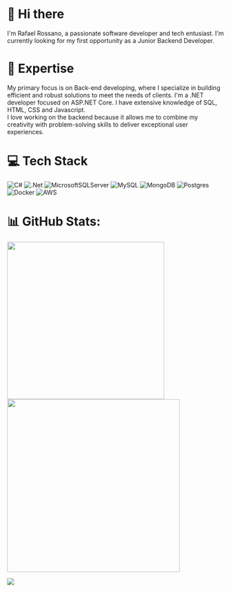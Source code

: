 # 👋 Hi there 

I'm Rafael Rossano, a passionate software developer and tech entusiast. I'm currently looking for my first opportunity as a Junior Backend Developer. 


# 🚀 Expertise

My primary focus is on Back-end developing, where  I specialize in building efficient and robust solutions to meet the needs of clients. I'm a .NET developer focused on ASP.NET Core. I have extensive knowledge of SQL, HTML, CSS and Javascript. </br>
I love working on the backend because it allows me to combine my creativity with problem-solving skills to deliver exceptional user experiences.

# 💻 Tech Stack
![C#](https://img.shields.io/badge/c%23-%23239120.svg?style=for-the-badge&logo=c-sharp&logoColor=white) ![.Net](https://img.shields.io/badge/.NET-5C2D91?style=for-the-badge&logo=.net&logoColor=white) ![MicrosoftSQLServer](https://img.shields.io/badge/Microsoft%20SQL%20Server-CC2927?style=for-the-badge&logo=microsoft%20sql%20server&logoColor=white) ![MySQL](https://img.shields.io/badge/mysql-%2300f.svg?style=for-the-badge&logo=mysql&logoColor=white) ![MongoDB](https://img.shields.io/badge/MongoDB-%234ea94b.svg?style=for-the-badge&logo=mongodb&logoColor=white) ![Postgres](https://img.shields.io/badge/postgres-%23316192.svg?style=for-the-badge&logo=postgresql&logoColor=white) ![Docker](https://img.shields.io/badge/docker-%230db7ed.svg?style=for-the-badge&logo=docker&logoColor=white) ![AWS](https://img.shields.io/badge/AWS-%23FF9900.svg?style=for-the-badge&logo=amazon-aws&logoColor=white)

# 📊 GitHub Stats:
<img src="https://github-readme-stats-wheat-two-53.vercel.app/api?username=rafaelrossano&theme=neon&hide_border=false&include_all_commits=false&count_private=false"  width="364px" />                    <img src="https://github-readme-streak-stats.herokuapp.com/?user=lauragrassig&theme=neon&hide_border=false"  width="400px" />




![](https://github-readme-stats-wheat-two-53.vercel.app/api/top-langs/?username=rafaelrossano&theme=neon&hide_border=false&include_all_commits=false&count_private=false&layout=compact)
